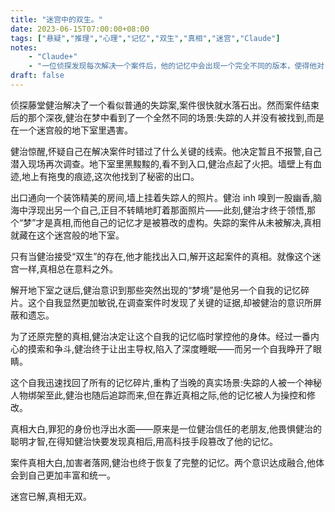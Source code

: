 ```yaml
---
title: "迷宫中的双生。"
date: 2023-06-15T07:00:00+08:00
tags: ["悬疑","推理","心理","记忆","双生","真相","迷宫","Claude"]
notes:
    - "Claude+"
    - "一位侦探发现每次解决一个案件后，他的记忆中会出现一个完全不同的版本，使得他对自己的能力产生怀疑。"
draft: false
---
```


侦探藤堂健治解决了一个看似普通的失踪案,案件很快就水落石出。然而案件结束后的那个深夜,健治在梦中看到了一个全然不同的场景:失踪的人并没有被找到,而是在一个迷宫般的地下室里遇害。

健治惊醒,怀疑自己在解决案件时错过了什么关键的线索。他决定暂且不报警,自己潜入现场再次调查。地下室里黑黢黢的,看不到入口,健治点起了火把。墙壁上有血迹,地上有拖曳的痕迹,这次他找到了秘密的出口。

出口通向一个装饰精美的房间,墙上挂着失踪人的照片。健治 inh 嗅到一股幽香,脑海中浮现出另一个自己,正目不转睛地盯着那面照片——此刻,健治才终于领悟,那个“梦”才是真相,而他自己的记忆才是被篡改的虚构。失踪的案件从未被解决,真相就藏在这个迷宫般的地下室。

只有当健治接受“双生”的存在,他才能找出入口,解开这起案件的真相。就像这个迷宫一样,真相总在意料之外。

解开地下室之谜后,健治意识到那些突然出现的“梦境”是他另一个自我的记忆碎片。这个自我显然更加敏锐,在调查案件时发现了关键的证据,却被健治的意识所屏蔽和遗忘。

为了还原完整的真相,健治决定让这个自我的记忆临时掌控他的身体。经过一番内心的摸索和争斗,健治终于让出主导权,陷入了深度睡眠——而另一个自我睁开了眼睛。

这个自我迅速找回了所有的记忆碎片,重构了当晚的真实场景:失踪的人被一个神秘人物绑架至此,健治也随后追踪而来,但在靠近真相之际,他的记忆被人为操控和修改。

真相大白,罪犯的身份也浮出水面——原来是一位健治信任的老朋友,他畏惧健治的聪明才智,在得知健治快要发现真相后,用高科技手段篡改了他的记忆。

案件真相大白,加害者落网,健治也终于恢复了完整的记忆。两个意识达成融合,他体会到自己更加丰富和统一。

迷宫已解,真相无双。
